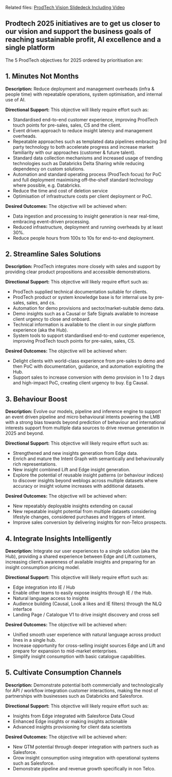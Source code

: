 Related files: [ProdTech Vision Slidedeck Including Video](https://app.pitch.com/app/player/d983ae40-7193-4833-aff7-b4c458f42a4b/53be4e14-594e-4fd8-98fc-7952b7f74920) 

## Prodtech 2025 initiatives are to get us closer to our vision and support the business goals of reaching sustainable profit, AI excellence and a single platform

The 5 ProdTech objectives for 2025 ordered by prioritisation are:



## 1. Minutes Not Months

**Description:** Reduce deployment and management overheads (infra & people time) with repeatable operations, system optimisation, and internal use of AI. 

**Directional Support:** This objective will likely require effort such as:

- Standardised end-to-end customer experience, improving ProdTech touch points for pre-sales, sales, CS and the client.
- Event driven approach to reduce insight latency and management overheads. 
- Repeatable approaches such as templated data pipelines embracing 3rd party technology to both accelerate progress and increase market familiarity with our approaches (customer & future talent).
- Standard data collection mechanisms and increased usage of trending technologies such as Databricks Delta Sharing while reducing dependency on custom solutions. 
- Automation and standard operating process (ProdTech focus) for PoC and full deployment maximising off-the-shelf standard technology where possible, e.g. Databricks. 
- Reduce the time and cost of deletion service 
- Optimisation of infrastructure costs per client deployment or PoC. 

 **Desired Outcomes:** The objective will be achieved when:

- Data ingestion and processing to insight generation is near real-time, embracing event-driven processing.
- Reduced infrastructure, deployment and running overheads by at least 30%.
- Reduce people hours from 100s to 10s for end-to-end deployment.

## 2. Streamline Sales Solutions

**Description:** ProdTech integrates more closely with sales and support by providing clear product propositions and accessible demonstrations. 

**Directional Support:** This objective will likely require effort such as:

- ProdTech supplied technical documentation suitable for clients. 
- ProdTech product or system knowledge base is for internal use by pre-sales, sales, and cs. 
- Automation for demo provisions and sector/market-suitable demo data. 
- Demo insights such as a Causal or Safe Signals available to increase client urgency to close and onboard. 
- Technical information is available to the client in our single platform experience (aka the Hub). 
- System tools to support standardised end-to-end customer experience, improving ProdTech touch points for pre-sales, sales, CS.

 **Desired Outcomes:** The objective will be achieved when:

- Delight clients with world-class experience from pre-sales to demo and then PoC with documentation, guidance, and automation exploiting the Hub.
- Support sales to increase conversion with demo provision in 1 to 2 days and high-impact PoC, creating client urgency to buy. Eg Causal.

## 3. Behaviour Boost

**Description:** Evolve our models, pipeline and inference engine to support an event driven pipeline and micro behavioural intents powering the LMB with a strong bias towards beyond prediction of behaviour and international interests support from multiple data sources to drive revenue generation in 2025 and beyond. 

**Directional Support:** This objective will likely require effort such as:

- Strengthened and new insights generation from Edge data.
- Enrich and mature the Intent Graph with semantically and behaviourally rich representations. 
- New insight combined Lift and Edge insight generation.
- Explore the potential of reusable insight patterns (or behaviour indices) to discover insights beyond weblogs across multiple datasets where accuracy or insight volume increases with additional datasets.

 **Desired Outcomes:** The objective will be achieved when:

- New repeatably deployable insights extending on causal 
- New repeatable insight potential from multiple datasets considering lifestyle changes, considered purchases and triggers of intent.
- Improve sales conversion by delivering insights for non-Telco prospects. 

## 4. Integrate Insights Intelligently

**Description:** Integrate our user experiences to a single solution (aka the Hub), providing a shared experience between Edge and Lift customers, increasing client’s awareness of available insights and preparing for an insight consumption pricing model.

**Directional Support:** This objective will likely require effort such as:

- Edge integration into IE / Hub
- Enable other teams to easily expose insights through IE / the Hub. 
- Natural language access to insights
- Audience building (Causal, Look a likes and IE filters) through the NLQ interface
- Landing Page / Catalogue V1 to drive insight discovery and cross sell

 **Desired Outcomes:** The objective will be achieved when:

- Unified smooth user experience with natural language across product lines in a single hub.
- Increase opportunity for cross-selling insight sources Edge and Lift and prepare for expansion to mid-market enterprises.
- Simplify insight consumption with basic catalogue capabilities.

## 5. Cultivate Consumption Channels

**Description:**  Demonstrate potential both commercially and technologically for API / workflow integration customer interactions, making the most of partnerships with businesses such as Databricks and Salesforce.  

**Directional Support:** This objective will likely require effort such as:

- Insights from Edge integrated with Salesforce Data Cloud
- Enhanced Edge insights or making insights actionable 
- Advanced insights provisioning for client data scientists

 **Desired Outcomes:** The objective will be achieved when:

-  New GTM potential through deeper integration with partners such as Salesforce.
- Grow insight consumption using integration with operational systems such as Salesforce.
- Demonstrate pipeline and revenue growth specifically in non Telco.